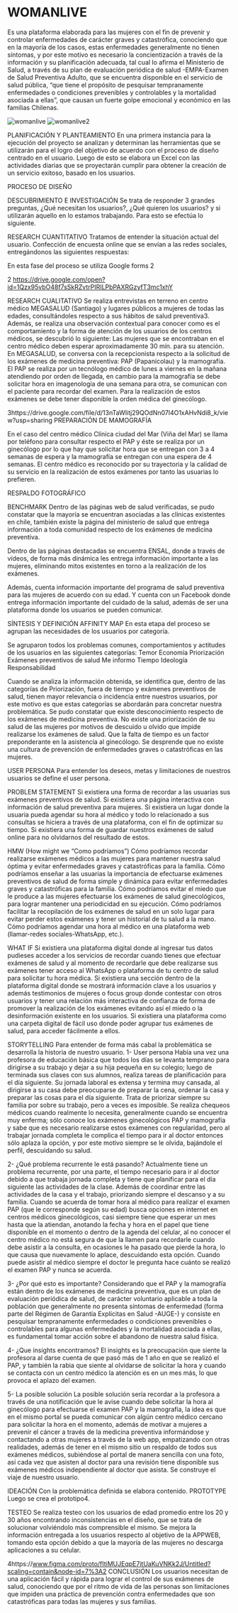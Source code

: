 # WOMANLIVE

Es una plataforma elaborada para las mujeres con el fin de prevenir y controlar enfermedades de carácter graves y catastrófica, conociendo que en la mayoría de los casos, estas enfermedades generalmente no tienen síntomas, y por este motivo es necesario la concientización a través de la información y su planificación adecuada, tal cual lo afirma el Ministerio de Salud, a través de su plan de evaluación periódica de salud -EMPA-Examen de Salud Preventiva Adulto, que se encuentra disponible en el servicio de salud pública, “que tiene el propósito de pesquisar tempranamente enfermedades o condiciones prevenibles y controlables y la mortalidad asociada a ellas”, que causan un fuerte golpe emocional y económico en las familias Chilenas.

![womanlive](https://user-images.githubusercontent.com/32302490/37931977-a916c57e-311d-11e8-9779-cae29dae4d59.png)
![womanlive2](https://user-images.githubusercontent.com/32302490/37945364-3a7b7964-3156-11e8-843e-e3c435808834.png)


PLANIFICACIÓN Y PLANTEAMIENTO
En una primera instancia para la ejecución del proyecto se analizan y determinan las herramientas que se utilizarán para el logro del objetivo de acuerdo con el proceso de diseño centrado en el usuario.
Luego de esto se elabora un Excel con las actividades diarias que se proyectarán cumplir para obtener la creación de un servicio exitoso, basado en los usuarios.



PROCESO DE DISEÑO

DESCUBRIMIENTO E INVESTIGACIÓN
Se trata de responder 3 grandes preguntas, ¿Qué necesitan los usuarios?, ¿Qué quieren los usuarios? y si utilizarán aquello en lo estamos trabajando. Para esto se efectúa lo siguiente.

RESEARCH CUANTITATIVO
Tratamos de entender la situación actual del usuario.
Confección de encuesta online que se envían a las redes sociales, entregándonos las siguientes respuestas:

En esta fase del proceso se utiliza Google forms 2




2 https://drive.google.com/open?id=1Qzx95vbO48f7sSkRZvtrPIRILPbPAXRGzyfT3mc1xhY





RESEARCH CUALITATIVO
Se realiza entrevistas en terreno en centro médico MEGASALUD (Santiago) y lugares públicos a mujeres de todas las edades, consultándoles respecto a sus hábitos de salud preventiva3. Además, se realiza una observación contextual para conocer como es el comportamiento y la forma de atención de los usuarios de los centros médicos, se descubrió lo siguiente:
Las mujeres que se encontraban en el centro médico deben esperar aproximadamente 30 mín. para su atención.
En MEGASALUD, se conversa con la recepcionista respecto a la solicitud de los exámenes de medicina preventiva: PAP (Papanicolau) y la mamografía. El PAP se realiza por un tecnólogo médico de lunes a viernes en la mañana atendiendo por orden de llegada, en cambio para la mamografía se debe solicitar hora en imagenología de una semana para otra, se comunican con el paciente para recordar del examen.
Para la realización de estos exámenes se debe tener disponible la orden médica del ginecólogo.


3https://drive.google.com/file/d/13nTaWIitj29QOdNn07l4O1xAHvNdi8_k/view?usp=sharing
PREPARACIÓN DE MAMOGRAFÍA


En el caso del centro médico Clínica ciudad del Mar (Viña del Mar) se llama por teléfono para consultar respecto el PAP y éste se realiza por un ginecólogo por lo que hay que solicitar hora que se entregan con 3 a 4 semanas de espera y la mamografía se entregan con una espera de 4 semanas. El centro médico es reconocido por su trayectoria y la calidad de su servicio en la realización de estos exámenes por tanto las usuarias lo prefieren.

RESPALDO FOTOGRÁFICO




BENCHMARK
Dentro de las páginas web de salud verificadas, se pudo constatar que la mayoría se encuentran asociadas a las clínicas existentes en chile, también existe la página del ministerio de salud que entrega información a toda comunidad respecto de los exámenes de medicina preventiva.


Dentro de las páginas destacadas se encuentra ENSAL, donde a través de vídeos, de forma más dinámica les entrega información importante a las mujeres, eliminando mitos existentes en torno a la realización de los exámenes.

Además, cuenta información importante del programa de salud preventiva para las mujeres de acuerdo con su edad.  Y cuenta con un Facebook donde entrega información importante del cuidado de la salud, además de ser una plataforma donde los usuarios se pueden comunicar.


SÍNTESIS Y DEFINICIÓN
AFFINITY MAP
En esta etapa del proceso se agrupan las necesidades de los usuarios por categoría.


Se agruparon todos los problemas comunes, comportamientos y actitudes de los usuarios en las siguientes categorías:
Temor
Economía
Priorización
Exámenes preventivos de salud
Me informo
Tiempo
Ideología
Responsabilidad

Cuando se analiza la información obtenida, se identifica que, dentro de las categorías de Priorización, fuera de tiempo y exámenes preventivos de salud, tienen mayor relevancia o incidencia entre nuestros usuarios, por este motivo es que estas categorías se abordarán para concretar nuestra problemática.
Se pudo constatar que existe desconocimiento respecto de los exámenes de medicina preventiva.
No existe una priorización de su salud de las mujeres por motivos de descuido u olvido que impide realizarse los exámenes de salud.
Que la falta de tiempo es un factor preponderante en la asistencia al ginecólogo.
Se desprende que no existe una cultura de prevención de enfermedades graves o catastróficas en las mujeres.

USER PERSONA
Para entender los deseos, metas y limitaciones de nuestros usuarios se define el user persona.

PROBLEM STATEMENT
Si existiera una forma de recordar a las usuarias sus exámenes preventivos de salud.
Si existiera una página interactiva con información de salud preventiva para mujeres.
Si existiera un lugar donde la usuaria pueda agendar su hora al médico y todo lo relacionado a sus consultas se hiciera a través de una plataforma, con el fin de optimizar su tiempo.
Si existiera una forma de guardar nuestros exámenes de salud online para no olvidarnos del resultado de estos.

HMW (How might we “Como podríamos”)
Cómo podríamos recordar realizarse exámenes médicos a las mujeres para mantener nuestra salud óptima y evitar enfermedades graves y catastróficas para la familia.
Cómo podríamos enseñar a las usuarias la importancia de efectuarse exámenes preventivos de salud de forma simple y dinámica para evitar enfermedades graves y catastróficas para la familia.
Cómo podríamos evitar el miedo que le produce a las mujeres efectuarse los exámenes de salud ginecológicos, para lograr mantener una periodicidad en su ejecución.
Cómo podríamos facilitar la recopilación de los exámenes de salud en un solo lugar para evitar perder estos exámenes y tener un historial de tu salud a la mano.
Cómo podríamos agendar una hora al médico en una plataforma web (llamar-redes sociales-WhatsApp, etc.).

WHAT IF
Si existiera una plataforma digital donde al ingresar tus datos pudieses acceder a los servicios de recordar cuando tienes que efectuar exámenes de salud y al momento de recordarle que debe realizarse sus exámenes tener acceso al WhatsApp o plataforma de tu centro de salud para solicitar tu hora médica.
Si existiera una sección dentro de la plataforma digital donde se mostrará información clave a los usuarios y además testimonios de mujeres o focus group donde contestar con otros usuarios y tener una relación más interactiva de confianza de forma de promover la realización de los exámenes evitando así el miedo o la desinformación existente en los usuarios.
Si existiera una plataforma como una carpeta digital de fácil uso donde poder agrupar tus exámenes de salud, para acceder fácilmente a ellos.

STORYTELLING
Para entender de forma más cabal la problemática se desarrolla la historia de nuestro usuario.
1- User persona
Había una vez una profesora de educación básica que todos los días se levanta temprano para dirigirse a su trabajo y dejar a su hija pequeña en su colegio; luego de terminada sus clases con sus alumnos, realiza tareas de planificación para el día siguiente. Su jornada laboral es extensa y termina muy cansada, al dirigirse a su casa debe preocuparse de preparar la cena, ordenar la casa y preparar las cosas para el día siguiente. Trata de priorizar siempre su familia por sobre su trabajo, pero a veces es imposible. Se realiza chequeos médicos cuando realmente lo necesita, generalmente cuando se encuentra muy enferma; sólo conoce los exámenes ginecológicos PAP y mamografía y sabe que es necesario realizarse estos exámenes con regularidad, pero al trabajar jornada completa le complica el tiempo para ir al doctor entonces sólo aplaza la opción, y por este motivo siempre se le olvida, bajándole el perfil, descuidando su salud.

2- ¿Qué problema recurrente le está pasando?
Actualmente tiene un problema recurrente, por una parte, el tiempo necesario para ir al doctor debido a que trabaja jornada completa y tiene que planificar para el día siguiente las actividades de la clase. Además de coordinar entre las actividades de la casa y el trabajo, priorizando siempre el descanso y a su familia. Cuando se acuerda de tomar hora al médico para realizar el examen PAP (que le corresponde según su edad) busca opciones en internet en centros médicos ginecológicos, casi siempre tiene que esperar un mes hasta que la atiendan, anotando la fecha y hora en el papel que tiene disponible en el momento o dentro de la agenda del celular, al no conocer el centro médico no está segura de que la llamen para recordarle cuando debe asistir a la consulta, en ocasiones le ha pasado que pierde la hora, lo que causa que nuevamente lo aplace, descuidando esta opción. Cuando puede asistir al médico siempre el doctor le pregunta hace cuánto se realizó el examen PAP y nunca se acuerda.

3- ¿Por qué esto es importante?
Considerando que el PAP y la mamografía están dentro de los exámenes de medicina preventiva, que es un plan de evaluación periódica de salud, de carácter voluntario aplicable a toda la población que generalmente no presenta síntomas de enfermedad (forma parte del Régimen de Garantía Explícitas en Salud -AUGE-) y consiste en pesquisar tempranamente enfermedades o condiciones prevenibles o controlables para algunas enfermedades y la mortalidad asociada a ellas, es fundamental tomar acción sobre el abandono de nuestra salud física.

4- ¿Que insights encontramos?
El insights es la preocupación que siente la profesora al darse cuenta de que pasó más de 1 año en que se realizó el PAP, y también la rabia que siente al olvidarse de solicitar la hora y cuando se contacta con un centro médico la atención es en un mes más, lo que provoca el aplazo del examen.

5- La posible solución
La posible solución sería recordar a la profesora a través de una notificación que le avise cuando debe solicitar la hora al ginecólogo para efectuarse el examen PAP y la mamografía, la idea es que en el mismo portal se pueda comunicar con algún centro médico cercano para solicitar la hora en el momento, además de motivar a mujeres a prevenir el cáncer a través de la medicina preventiva informándose y contactando a otras mujeres a través de la web app, empatizando con otras realidades, además de tener en el mismo sitio un respaldo de todos sus exámenes médicos, subiéndose al portal de manera sencilla con una foto, así cada vez que asisten al doctor para una revisión tiene disponible sus exámenes médicos independiente al doctor que asista.
Se construye el viaje de nuestro usuario.

IDEACIÓN
Con la problemática definida se elabora contenido.
PROTOTYPE
Luego se crea el prototipo4.


TESTEO
Se realiza testeo con los usuarios de edad promedio entre los 20 y 30 años encontrando inconsistencias en el diseño, que se trata de solucionar volviéndolo más comprensible el mismo. Se mejora la información entregada a los usuarios respecto al objetivo de la APPWEB, tomando esta opción debido a que la mayoría de las mujeres no descarga aplicaciones a su celular.





4https://www.figma.com/proto/fItiMUJEqpE7itUaKuVNKk2J/Untitled?scaling=contain&node-id=7%3A2
CONCLUSIÓN
Los usuarios necesitan de una aplicación fácil y rápida para lograr el control de sus exámenes de salud, conociendo que por el ritmo de vida de las personas son limitaciones que impiden una práctica de prevención contra enfermedades que son catastróficas para todas las mujeres y sus familias.  
